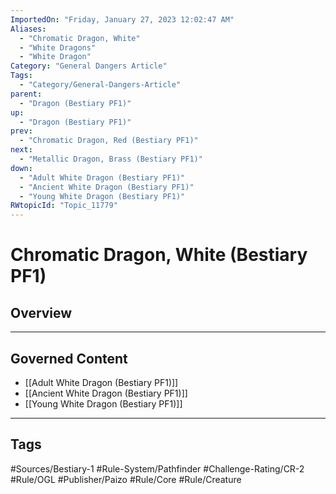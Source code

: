 ```yaml
---
ImportedOn: "Friday, January 27, 2023 12:02:47 AM"
Aliases:
  - "Chromatic Dragon, White"
  - "White Dragons"
  - "White Dragon"
Category: "General Dangers Article"
Tags:
  - "Category/General-Dangers-Article"
parent:
  - "Dragon (Bestiary PF1)"
up:
  - "Dragon (Bestiary PF1)"
prev:
  - "Chromatic Dragon, Red (Bestiary PF1)"
next:
  - "Metallic Dragon, Brass (Bestiary PF1)"
down:
  - "Adult White Dragon (Bestiary PF1)"
  - "Ancient White Dragon (Bestiary PF1)"
  - "Young White Dragon (Bestiary PF1)"
RWtopicId: "Topic_11779"
---
```

# Chromatic Dragon, White (Bestiary PF1)
## Overview
---
## Governed Content
- [[Adult White Dragon (Bestiary PF1)]]
- [[Ancient White Dragon (Bestiary PF1)]]
- [[Young White Dragon (Bestiary PF1)]]


---
## Tags
#Sources/Bestiary-1 #Rule-System/Pathfinder #Challenge-Rating/CR-2 #Rule/OGL #Publisher/Paizo #Rule/Core #Rule/Creature

